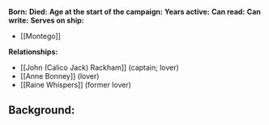 **Born:** 
**Died:** 
**Age at the start of the campaign:** 
**Years active:** 
**Can read:** 
**Can write:** 
**Serves on ship:**
- [[Montego]]

**Relationships:**
- [[John (Calico Jack) Rackham]] (captain; lover)
- [[Anne Bonney]] (lover)
- [[Raine Whispers]] (former lover)

**Background:**
- 